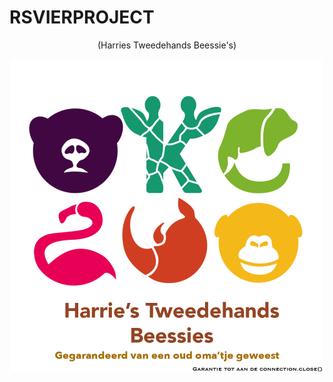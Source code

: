 
# RSVIERPROJECT 
<p align="center">
  (Harries Tweedehands Beessie's)
</p>
<p align = "center">
  <img src="/src/main/java/documentatie/Oplevering%201%20-%20logo.jpg" width="500"/>
</p>
